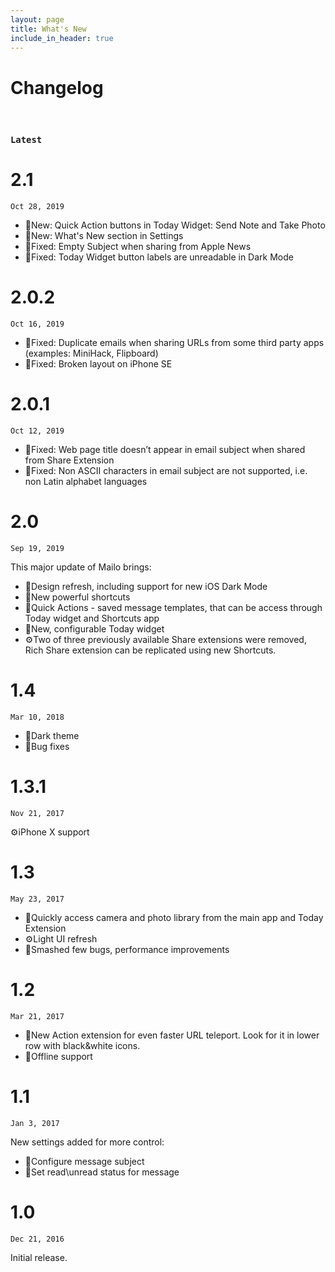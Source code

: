 ```yaml
---
layout: page
title: What's New
include_in_header: true
---
```


# Changelog
<br>

### `Latest`

# **2.1**
`Oct 28, 2019`
- 🎈New: Quick Action buttons in Today Widget: Send Note and Take Photo
- 🎈New: What's New section in Settings
- 🐛Fixed: Empty Subject when sharing from Apple News
- 🐛Fixed: Today Widget button labels are unreadable in Dark Mode

# **2.0.2**
`Oct 16, 2019`

- 🐛Fixed: Duplicate emails when sharing URLs from some third party apps (examples: MiniHack, Flipboard)
- 🐛Fixed: Broken layout on iPhone SE

# **2.0.1**
`Oct 12, 2019`

- 🐛Fixed: Web page title doesn’t appear in email subject when shared from Share Extension
- 🐛Fixed: Non ASCII characters in email subject are not supported, i.e. non Latin alphabet languages

# **2.0**
`Sep 19, 2019`

This major update of Mailo brings:
- 🎈Design refresh, including support for new iOS Dark Mode
- 🎈New powerful shortcuts
- 🎈Quick Actions - saved message templates, that can be access through Today widget and Shortcuts app
- 🎈New, configurable Today widget
- ️⚙️Two of three previously available Share extensions were removed, Rich Share extension can be replicated using new Shortcuts.

# **1.4**
`Mar 10, 2018`

- 🎈Dark theme
- 🐛Bug fixes

# **1.3.1**
`Nov 21, 2017`

️⚙️iPhone X support

# **1.3**
`May 23, 2017`

- 🎈Quickly access camera and photo library from the main app and Today Extension
- ⚙️Light UI refresh
- 🐛Smashed few bugs, performance improvements

# **1.2**
`Mar 21, 2017`

- 🎈New Action extension for even faster URL teleport. Look for it in lower row with black&white icons.
- 🎈Offline support

# **1.1**
`Jan 3, 2017`

New settings added for more control:
- 🎈Configure message subject
- 🎈Set read\unread status for message

# **1.0**
`Dec 21, 2016`

Initial release.
